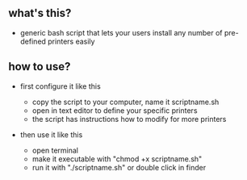 what's this?
-------------------
- generic bash script that lets your users install any number of pre-defined printers easily
  

how to use?
-------------------
- first configure it like this
  - copy the script to your computer, name it scriptname.sh
  - open in text editor to define your specific printers
  - the script has instructions how to modify for more printers
  
- then use it like this
  - open terminal
  - make it executable with "chmod +x scriptname.sh"
  - run it with "./scriptname.sh" or double click in finder
